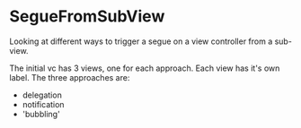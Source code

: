 # SegueFromSubView
Looking at different ways to trigger a segue on a view controller from a sub-view.

The initial vc has 3 views, one for each approach. Each view has it's own label. The three approaches are:
* delegation
* notification
* 'bubbling'
